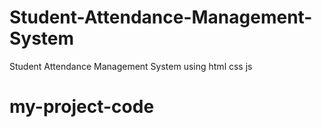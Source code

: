 # Student-Attendance-Management-System
Student Attendance Management System using html css js
# my-project-code
